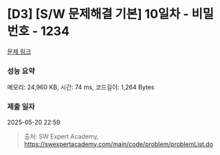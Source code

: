 # [D3] [S/W 문제해결 기본] 10일차 - 비밀번호 - 1234 

[문제 링크](https://swexpertacademy.com/main/code/problem/problemDetail.do?contestProbId=AV14_DEKAJcCFAYD) 

### 성능 요약

메모리: 24,960 KB, 시간: 74 ms, 코드길이: 1,264 Bytes

### 제출 일자

2025-05-20 22:59



> 출처: SW Expert Academy, https://swexpertacademy.com/main/code/problem/problemList.do
